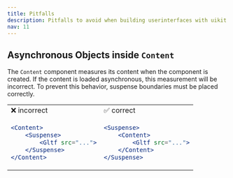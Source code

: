 ```yaml
---
title: Pitfalls
description: Pitfalls to avoid when building userinterfaces with uikit
nav: 11
---
```


## Asynchronous Objects inside `Content`

The `Content` component measures its content when the component is created. If the content is loaded asynchronous, this measurement will be incorrect. To prevent this behavior, suspense boundaries must be placed correctly.

<table>
<tr><td>❌ incorrect</td><td>✅ correct</td></tr>
<tr>
<td>

```jsx {2,4} showLineNumbers
<Content>
    <Suspense>
        <Gltf src="...">
    </Suspense>
</Content>
```

</td>
<td>

```jsx {1,5} showLineNumbers
<Suspense>
    <Content>
        <Gltf src="...">
    </Content>
</Suspense>
```

</td>
</tr>
</table>